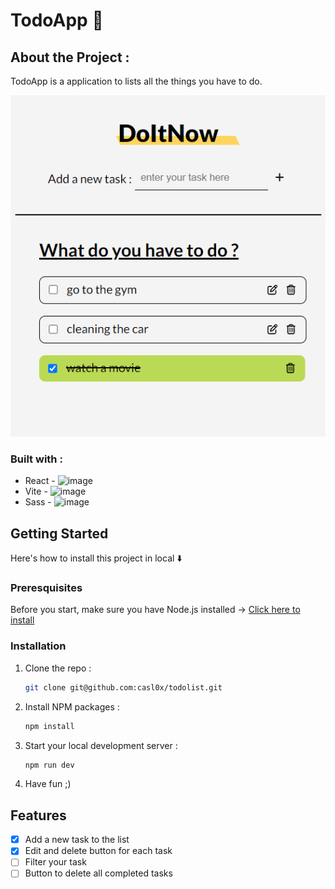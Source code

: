 # TodoApp 📝

## About the Project :
TodoApp is a application to lists all the things you have to do.

![DoItNow Todo App](src/img/preview.png)

### Built with : 
* React - <img src="https://skillicons.dev/icons?i=react" alt="image" style="width:auto;height:20px;">
* Vite - <img src="https://skillicons.dev/icons?i=vite" alt="image" style="width:auto;height:20px;">
* Sass - <img src="https://skillicons.dev/icons?i=sass" alt="image" style="width:auto;height:20px;">

## Getting Started
Here's how to install this project in local ⬇️

### Preresquisites 
Before you start, make sure you have Node.js installed → [Click here to install ](https://nodejs.org/en/download)

### Installation
1. Clone the repo :
    ``` sh
    git clone git@github.com:casl0x/todolist.git
    ```
2. Install NPM packages :
    ```sh
    npm install
    ```
3. Start your local development server :
    ```sh
   npm run dev 
   ```
4. Have fun ;) 

## Features
- [x] Add a new task to the list
- [x] Edit and delete button for each task 
- [ ] Filter your task
- [ ] Button to delete all completed tasks
